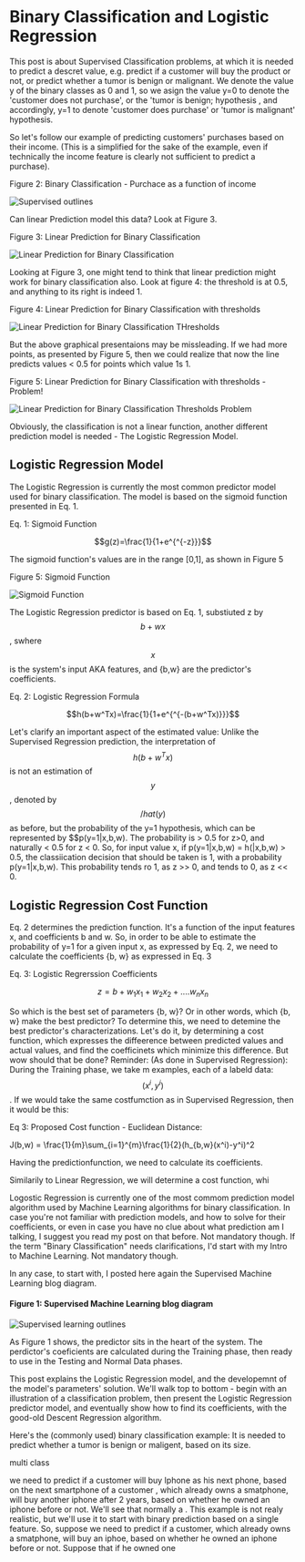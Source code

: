 # Binary Classification and Logistic Regression

This post is about Supervised Classification problems, at which it is needed to predict a descret value, e.g. predict if a customer will buy the product or not, or predict whether a tumor is benign or malignant. 
We denote the value y of the binary classes as 0 and 1, so we asign the value y=0 to denote the 'customer does not purchase', or the 'tumor is benign; hypothesis , and accordingly, y=1 to denote 'customer does purchase' or 'tumor is malignant' hypothesis.


So let's follow our example of predicting customers' purchases based on their income. (This is a simplified for the sake of the example, even if technically the income feature is clearly not sufficient to predict a purchase).

Figure 2:  Binary Classification - Purchace as a function of income


![Supervised  outlines](../assets/images/logistic-regression/binary-classification-points.png)


Can linear Prediction model this data? Look at Figure 3.

Figure 3: Linear Prediction for Binary Classification


![Linear Prediction for Binary Classification](../assets/images/logistic-regression/linear-prediction-binary-classification.png)


Looking at Figure 3, one might tend to think that linear prediction might work for binary classification also. Look at figure 4: the threshold is at 0.5, and anything to its right is indeed 1. 

Figure 4: Linear Prediction for Binary Classification with thresholds

![Linear Prediction for Binary Classification THresholds](../assets/images/logistic-regression/linear-prediction-binary-classification_thresholds.png)


But the above graphical presentaions may be missleading. If we had more points, as presented by Figure 5, then we could realize that now the line predicts values < 0.5 for points which value 1s 1.

Figure 5: Linear Prediction for Binary Classification with thresholds - Problem!

![Linear Prediction for Binary Classification Thresholds Problem](../assets/images/logistic-regression/linear-prediction-binary-classification_thresholds_problem.png)



Obviously, the classification is not a linear function, another different prediction model is needed - The Logistic Regression Model.


## Logistic Regression Model

The Logistic Regression is currently the most common predictor model used for binary classification. The model is based on the sigmoid function presented in Eq. 1. 

Eq. 1: Sigmoid Function

$$g(z)=\frac{1}{1+e^{^{-z}}}$$


The sigmoid function's values are in the range [0,1], as shown in Figure 5

Figure 5: Sigmoid Function

![Sigmoid Function](../assets/images/logistic-regression/sigmoid-function.png)


The Logistic Regression predictor is based on Eq. 1, substiuted z by $$b+wx$$, swhere $$x$$ is the system's input AKA features, and {b,w} are the predictor's coefficients.


Eq. 2: Logistic Regression Formula

$$h(b+w^Tx)=\frac{1}{1+e^{^{-(b+w^Tx)}}}$$


Let's clarify an important aspect of the estimated value: Unlike the Supervised Regression prediction, the interpretation of $$h(b+w^Tx)$$ is not an estimation of $$y$$, denoted by $$/hat(y)$$ as before, but the probability of the y=1 hypothesis, which can be represented by $$p(y=1|x,b,w). The probability is > 0.5 for z>0,  and naturally < 0.5 for z < 0. So, for input value x, if p(y=1|x,b,w) = h(|x,b,w) > 0.5, the classiication decision that should be taken is 1, with a probability p(y=1|x,b,w). This probability tends ro 1, as z >> 0, and tends to 0, as z << 0.


## Logistic Regression Cost Function
Eq. 2 determines the prediction function. It's a function of the input features x, and coefficients b and w.
So, in order to be able to estimate the probability of y=1 for a given input x, as expressed by Eq. 2, we need to calculate the coefficients {b, w} as expressed in Eq. 3

Eq. 3: Logistic Regrerssion Coefficients

$$ z = b + w_1x_1+w_2x_2+....w_nx_n $$

So which is the best set of parameters {b, w}? Or in other words, which {b, w} make the best predictor? To determine this, we need to detemine the best predictor's characterizations. Let's do it, by determining a cost function, which expresses the diffeerence between predicted values and actual values, and find the coefficinets which minimize this difference.
But wow should that be done? Reminder: (As done in Supervised Regression): During the Training phase, we take m examples, each of a labeld data: $$(x^i, y^i)$$. 
If we would take the same costfumction as in Supervised Regression, then it would be this:

Eq 3: Proposed Cost function - Euclidean Distance:

J(b,w) = \frac{1}{m}\sum_{i=1}^{m}\frac{1}{2}(h_{b,w}(x^i)-y^i)^2




Having the predictionfunction, we need to calculate its coefficients. 

Similarily to Linear Regression, we will determine a cost function, whi



Logostic Regression is currently one of the most commom prediction model algorithm used by Machine Learning algorithms for binary classification. In case you're not familiar with prediction models, and how to solve for their coefficients, or even in case you have no clue about what prediction am I talking, I suggest you read my post on that before. Not mandatory though. If the term "Binary Classification" needs clarifications, I'd start with my Intro to Machine Learning. Not mandatory though.

In any case, to start with, I posted here again the Supervised Machine Learning blog diagram.

#### Figure 1: Supervised Machine Learning blog diagram

![Supervised learning outlines](../assets/images/supervised/outlines-of-machine-learning-system-model.svg)

As Figure 1 shows, the predictor sits in the heart of the system. The perdictor's coeficients are calculated during the Training phase, then ready to use in the Testing and Normal Data phases.

This post explains the Logistic Regression model, and the developemnt of the model's parameters' solution. We'll walk top to bottom - begin with an illustration of a classification problem, then present the Logistic Regression predictor model, and eventually show how to find its coefficients, with the good-old Descent Regression algorithm.


Here's the (commonly used) binary classification example: It is needed to predict whether a tumor is benign or maligent, based on its size. 




multi class



we need to predict if a customer will buy Iphone as his next phone, based on the next smartphone of a customer , which already owns a smatphone,  will buy another iphone after 2 years, based on whether he owned an iphone before or not. We'll see that normally a 
. This example is not realy realistic, but we'll use it to start with binary prediction based on a single feature. So, suppose we need to predict if a customer, which already owns a smatphone,  will buy an iphoe, based on whether he owned an iphone before or not. Suppose  that if he owned one 

